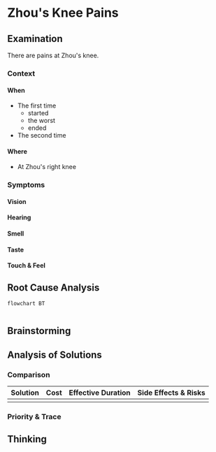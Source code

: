 # Zhou's Knee Pains

## Examination
[problem overview]: #
[a problem can be the output or input of a process. For output, it can be a bad output. For input, it can be a waste of resources]: #

There are pains at Zhou's knee.

### Context

#### When
[Specification: year, season, daytime, during & after some events, duration]: #

- The first time
	- started
	- the worst
	- ended
- The second time

#### Where
[Localization]: #

- At Zhou's right knee
### Symptoms
[avoid biases]: #
[collect evidence used by hypothesis built in the root cause analysis phrase]: #
[comparison between actuation and expectation]: #
[specification: location, degree]: #

#### Vision

#### Hearing

#### Smell

#### Taste

#### Touch & Feel

## Root Cause Analysis
[backward cause reasoning for general problems]: #
[
process
	- stable
		- expected
		- unexpected
	- human	
]: #
[recursive trouble shooting for engineering problems to an atomic level (build hypothesis, use evidence (examination  + unit tests))]: #

```mermaid
flowchart BT
	
```
## Brainstorming
[removal of touchable physical objects is applicable]: #
[replacement V.S repair. Localize the problem to an atomic level where fixing it components is more expensive than replacing it as a whole]: #
 
## Analysis of Solutions

### Comparison
| Solution | Cost | Effective Duration | Side Effects & Risks |
| --- | --- | --- | --- |
|||||

### Priority & Trace
[try from treatments to prevention based on time bound]: #

## Thinking
[Lessons learned from this experience]: #


<!--stackedit_data:
eyJoaXN0b3J5IjpbLTI1NTMwMDQxNV19
-->